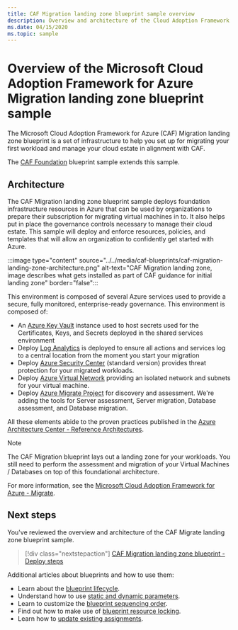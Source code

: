 ```yaml
---
title: CAF Migration landing zone blueprint sample overview
description: Overview and architecture of the Cloud Adoption Framework (CAF) for Azure Migration landing zone blueprint sample.
ms.date: 04/15/2020
ms.topic: sample
---
```

# Overview of the Microsoft Cloud Adoption Framework for Azure Migration landing zone blueprint sample

The Microsoft Cloud Adoption Framework for Azure (CAF) Migration landing zone blueprint is a set of
infrastructure to help you set up for migrating your first workload and manage your cloud estate in
alignment with CAF.

The [CAF Foundation](../caf-foundation/index.md) blueprint sample extends this sample.

## Architecture

The CAF Migration landing zone blueprint sample deploys foundation infrastructure resources in Azure
that can be used by organizations to prepare their subscription for migrating virtual machines in
to. It also helps put in place the governance controls necessary to manage their cloud estate. This
sample will deploy and enforce resources, policies, and templates that will allow an organization to
confidently get started with Azure.

:::image type="content" source="../../media/caf-blueprints/caf-migration-landing-zone-architecture.png" alt-text="CAF Migration landing zone, image describes what gets installed as part of CAF guidance for initial landing zone" border="false":::

This environment is composed of several Azure services used to provide a secure, fully monitored,
enterprise-ready governance. This environment is composed of:

- An [Azure Key Vault](../../../../key-vault/general/overview.md) instance used to host secrets
  used for the Certificates, Keys, and Secrets deployed in the shared services environment
- Deploy [Log Analytics](../../../../azure-monitor/overview.md) is deployed to ensure all actions
  and services log to a central location from the moment you start your migration
- Deploy [Azure Security Center](../../../../security-center/security-center-intro.md) (standard
  version) provides threat protection for your migrated workloads.
- Deploy [Azure Virtual Network](../../../../virtual-network/virtual-networks-overview.md) providing
  an isolated network and subnets for your virtual machine.
- Deploy [Azure Migrate Project](../../../..//migrate/migrate-overview.md) for discovery and
  assessment. We're adding the tools for Server assessment, Server migration, Database assessment,
  and Database migration.  


All these elements abide to the proven practices published in the
[Azure Architecture Center - Reference Architectures](/azure/architecture/reference-architectures/).

> [!NOTE]
> The CAF Migration blueprint lays out a landing zone for your workloads. You still need to perform
> the assessment and migration of your Virtual Machines / Databases on top of this foundational
> architecture.

For more information, see the
[Microsoft Cloud Adoption Framework for Azure - Migrate](/azure/architecture/cloud-adoption/migrate/).

## Next steps

You've reviewed the overview and architecture of the CAF Migrate landing zone blueprint sample.

> [!div class="nextstepaction"]
> [CAF Migration landing zone blueprint - Deploy steps](./deploy.md)

Additional articles about blueprints and how to use them:

- Learn about the [blueprint lifecycle](../../concepts/lifecycle.md).
- Understand how to use [static and dynamic parameters](../../concepts/parameters.md).
- Learn to customize the [blueprint sequencing order](../../concepts/sequencing-order.md).
- Find out how to make use of [blueprint resource locking](../../concepts/resource-locking.md).
- Learn how to [update existing assignments](../../how-to/update-existing-assignments.md).
